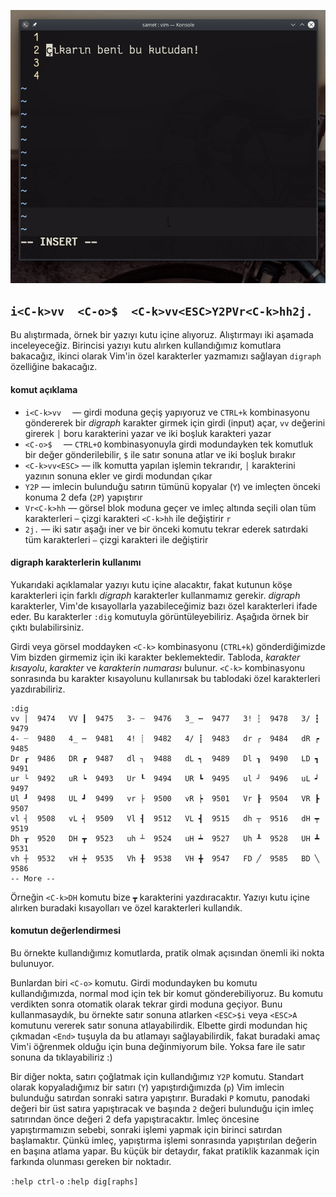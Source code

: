 ![](67.gif)

## `i<C-k>vv  <C-o>$  <C-k>vv<ESC>Y2PVr<C-k>hh2j.`

Bu alıştırmada, örnek bir yazıyı kutu içine alıyoruz. Alıştırmayı iki aşamada inceleyeceğiz. Birincisi yazıyı kutu alırken kullandığımız komutlara bakacağız, ikinci olarak Vim'in özel karakterler yazmamızı sağlayan `digraph` özelliğine bakacağız.

#### komut açıklama

- `i<C-k>vv  ` ― girdi moduna geçiş yapıyoruz ve `CTRL+k` kombinasyonu göndererek bir *digraph* karakter girmek için girdi (input) açar, `vv` değerini girerek `│` boru karakterini yazar ve iki boşluk karakteri yazar
- `<C-o>$  ` ― `CTRL+O` kombinasyonuyla girdi modundayken tek komutluk bir değer gönderilebilir, `$` ile satır sonuna atlar ve iki boşluk bırakır
- `<C-k>vv<ESC>` ― ilk komutta yapılan işlemin tekrarıdır,  `│` karakterini yazının sonuna ekler ve girdi modundan çıkar
- `Y2P` ― imlecin bulunduğu satırın tümünü kopyalar (`Y`) ve imleçten önceki konuma 2 defa (`2P`) yapıştırır 
- `Vr<C-k>hh` ― görsel blok moduna geçer ve imleç altında seçili olan tüm karakterleri `─` çizgi karakteri `<C-k>hh` ile değiştirir `r`
- `2j.` ― iki satır aşağı iner ve bir önceki komutu tekrar ederek satırdaki tüm karakterleri `―` çizgi karakteri ile değiştirir


#### digraph karakterlerin kullanımı

Yukarıdaki açıklamalar yazıyı kutu içine alacaktır, fakat kutunun köşe karakterleri için farklı *digraph* karakterler kullanmamız gerekir. *digraph* karakterler, Vim'de kısayollarla yazabileceğimiz bazı özel karakterleri ifade eder. Bu karakterler `:dig` komutuyla görüntüleyebiliriz. Aşağıda örnek bir çıktı bulabilirsiniz.

Girdi veya görsel moddayken `<C-k>` kombinasyonu (`CTRL+k`) gönderdiğimizde Vim bizden girmemiz için iki karakter beklemektedir. Tabloda, *karakter kısayolu*, *karakter* ve *karakterin numarası* bulunur. `<C-k>` kombinasyonu sonrasında bu karakter kısayolunu kullanırsak bu tablodaki özel karakterleri yazdırabiliriz.

```
:dig
vv │  9474   VV ┃  9475   3- ┄  9476   3_ ┅  9477   3! ┆  9478   3/ ┇  9479
4- ┈  9480   4_ ┉  9481   4! ┊  9482   4/ ┋  9483   dr ┌  9484   dR ┍  9485
Dr ┎  9486   DR ┏  9487   dl ┐  9488   dL ┑  9489   Dl ┒  9490   LD ┓  9491
ur └  9492   uR ┕  9493   Ur ┖  9494   UR ┗  9495   ul ┘  9496   uL ┙  9497
Ul ┚  9498   UL ┛  9499   vr ├  9500   vR ┝  9501   Vr ┠  9504   VR ┣  9507
vl ┤  9508   vL ┥  9509   Vl ┨  9512   VL ┫  9515   dh ┬  9516   dH ┯  9519
Dh ┰  9520   DH ┳  9523   uh ┴  9524   uH ┷  9527   Uh ┸  9528   UH ┻  9531
vh ┼  9532   vH ┿  9535   Vh ╂  9538   VH ╋  9547   FD ╱  9585   BD ╲  9586
-- More --
```

Örneğin `<C-k>DH` komutu bize `┳` karakterini yazdıracaktır. Yazıyı kutu içine alırken buradaki kısayolları ve özel karakterleri kullandık.


#### komutun değerlendirmesi

Bu örnekte kullandığımız komutlarda, pratik olmak  açısından önemli iki nokta bulunuyor.

Bunlardan biri `<C-o>` komutu. Girdi modundayken bu komutu kullandığımızda, normal mod için tek bir komut gönderebiliyoruz. Bu komutu verdikten sonra otomatik olarak tekrar girdi moduna geçiyor. Bunu kullanmasaydık, bu örnekte satır sonuna atlarken `<ESC>$i` veya `<ESC>A` komutunu vererek satır sonuna atlayabilirdik. Elbette girdi modundan hiç çıkmadan `<End>` tuşuyla da bu atlamayı sağlayabilirdik, fakat buradaki amaç Vim'i öğrenmek olduğu için buna değinmiyorum bile. Yoksa fare ile satır sonuna da tıklayabiliriz :)

Bir diğer nokta, satırı çoğlatmak için kullandığımız `Y2P` komutu. Standart olarak kopyaladığımız bir satırı (`Y`) yapıştırdığımızda (`p`) Vim imlecin bulunduğu satırdan sonraki satıra yapıştırır. Buradaki `P` komutu, panodaki değeri bir üst satıra yapıştıracak ve başında `2` değeri bulunduğu için imleç satırından önce değeri 2 defa yapıştıracaktır. İmleç öncesine yapıştırmamızın sebebi, sonraki işlemi yapmak için birinci satırdan başlamaktır. Çünkü imleç, yapıştırma işlemi sonrasında yapıştırılan değerin en başına atlama yapar. Bu küçük bir detaydır, fakat pratiklik kazanmak için farkında olunması gereken bir noktadır.

`:help ctrl-o`
`:help dig[raphs]`
